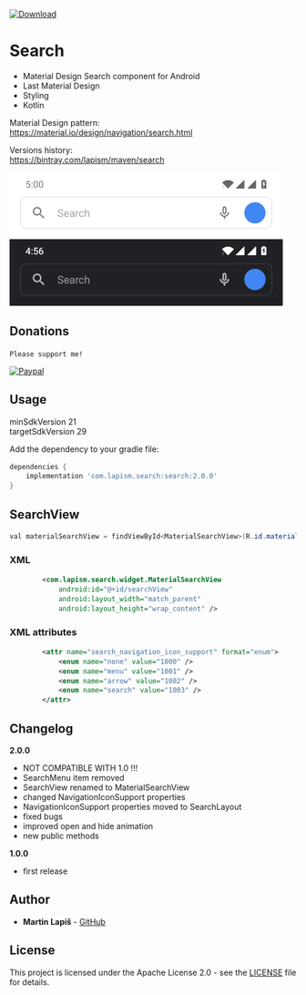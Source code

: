 [ ![Download](https://api.bintray.com/packages/lapism/maven/search/images/download.svg?version=2.0.0) ](https://bintray.com/lapism/maven/search/2.0.0/link)

# Search
 - Material Design Search component for Android
 - Last Material Design
 - Styling
 - Kotlin

Material Design pattern:  
https://material.io/design/navigation/search.html  

Versions history:  
https://bintray.com/lapism/maven/search

![Search](https://github.com/lapism/Search/blob/master/images/search.png)

## Donations

`Please support me!`

<a href="https://www.paypal.me/lapism">
  <img alt="Paypal"
       src="https://github.com/lapism/search/blob/master/images/paypal.png" />
</a>

## Usage
minSdkVersion 21  
targetSdkVersion 29  

Add the dependency to your gradle file:
```groovy
dependencies {
    implementation 'com.lapism.search:search:2.0.0'
}
```

## SearchView
```java
val materialSearchView = findViewById<MaterialSearchView>(R.id.materialSearchView)
```

### XML
```xml
        <com.lapism.search.widget.MaterialSearchView
            android:id="@+id/searchView"
            android:layout_width="match_parent"
            android:layout_height="wrap_content" />
```

### XML attributes
```xml
        <attr name="search_navigation_icon_support" format="enum">
            <enum name="none" value="1000" />
            <enum name="menu" value="1001" />
            <enum name="arrow" value="1002" />
            <enum name="search" value="1003" />
        </attr>
```

## Changelog
**2.0.0**
- NOT COMPATIBLE WITH 1.0 !!!
- SearchMenu item removed
- SearchView renamed to MaterialSearchView
- changed NavigationIconSupport properties
- NavigationIconSupport properties moved to SearchLayout
- fixed bugs
- improved open and hide animation
- new public methods

**1.0.0**
- first release

## Author

* **Martin Lapiš** - [GitHub](https://github.com/lapism)

## License

This project is licensed under the Apache License 2.0 - see the [LICENSE](https://github.com/lapism/Search/blob/searchview/LICENSE) file for details.
